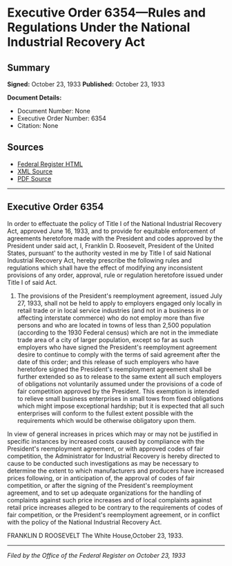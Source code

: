 # Executive Order 6354—Rules and Regulations Under the National Industrial Recovery Act

## Summary

**Signed:** October 23, 1933
**Published:** October 23, 1933

**Document Details:**
- Document Number: None
- Executive Order Number: 6354
- Citation: None

## Sources
- [Federal Register HTML](https://www.presidency.ucsb.edu/documents/executive-order-6354-rules-and-regulations-under-the-national-industrial-recovery-act)
- [XML Source](None)
- [PDF Source](None)

---

## Executive Order 6354

In order to effectuate the policy of Title I of the National Industrial Recovery Act, approved June 16, 1933, and to provide for equitable enforcement of agreements heretofore made with the President and codes approved by the President under said act, I, Franklin D. Roosevelt, President of the United States, pursuant' to the authority vested in me by Title I of said National Industrial Recovery Act, hereby prescribe the following rules and regulations which shall have the effect of modifying any inconsistent provisions of any order, approval, rule or regulation heretofore issued under Title I of said Act.
1. The provisions of the President's reemployment agreement, issued July 27, 1933, shall not be held to apply to employers engaged only locally in retail trade or in local service industries (and not in a business in or affecting interstate commerce) who do not employ more than five persons and who are located in towns of less than 2,500 population (according to the 1930 Federal census) which are not in the immediate trade area of a city of larger population, except so far as such employers who have signed the President's reemployment agreement desire to continue to comply with the terms of said agreement after the date of this order; and this release of such employers who have heretofore signed the President's reemployment agreement shall be further extended so as to release to the same extent all such employers of obligations not voluntarily assumed under the provisions of a code of fair competition approved by the President. This exemption is intended to relieve small business enterprises in small tows from fixed obligations which might impose exceptional hardship; but it is expected that all such enterprises will conform to the fullest extent possible with the requirements which would be otherwise obligatory upon them.

In view of general increases in prices which may or may not be justified in specific instances by increased costs caused by compliance with the President's reemployment agreement, or with approved codes of fair competition, the Administrator for Industrial Recovery is hereby directed to cause to be conducted such investigations as may be necessary to determine the extent to which manufacturers and producers have increased prices following, or in anticipation of, the approval of codes of fair competition, or after the signing of the President's reemployment agreement, and to set up adequate organizations for the handling of complaints against such price increases and of local complaints against retail price increases alleged to be contrary to the requirements of codes of fair competition, or the President's reemployment agreement, or in conflict with the policy of the National Industrial Recovery Act.

FRANKLIN D ROOSEVELT
The White House,October 23, 1933.

---

*Filed by the Office of the Federal Register on October 23, 1933*
